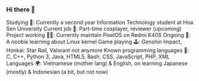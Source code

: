### Hi there 👋

<!--
**kui-owo/kui-owo** is a ✨ _special_ ✨ repository because its `README.md` (this file) appears on your GitHub profile.

Here are some ideas to get you started:

- 🔭 I’m currently working on ...
- 🌱 I’m currently learning ...
- 👯 I’m looking to collaborate on ...
- 🤔 I’m looking for help with ...
- 💬 Ask me about ...
- 📫 How to reach me: ...
- 😄 Pronouns: ...
- ⚡ Fun fact: ...
-->
Studying 🏢: Currently a second year Information Technology student at Hoa Sen University
Current job 💼: Part-time cosplayer, reviewer (upcoming)
Project working 🧑‍💻: Currently maintain PixelOS on Redmi K40S
Ongoing 🌱: A noobie learning about Linux kernel
Game playing 🕹️: Genshin Impact, Honkai: Star Rail, Valorant not anymore
Known programming languages 🌟: C, C++, Python 3, Java, HTML5, Bash, CSS, JavaScript, PHP, XML
Languages 🌍: Vietnamese (mother lang) & English, on learning Japanese (mostly) & Indonesian (a bit, but not now)
